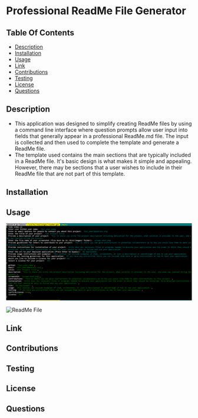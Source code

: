 # Professional ReadMe File Generator

## Table Of Contents

- [Description](#description)
- [Installation](#installation)
- [Usage](#usage)
- [Link](#link)
- [Contributions](#contributions)
- [Testing](#testing)
- [License](#license)
- [Questions](#questions)

## Description

- This application was designed to simplify creating ReadMe files by using a command line interface where question prompts allow user input into fields that generally appear in a professional ReadMe.md file. The input is collected and then used to complete the template and generate a ReadMe file.
- The template used contains the main sections that are typically included in a ReadMe file. It's basic design is what makes it simple and appealing. However, there may be sections that a user wishes to include in their ReadMe file that are not part of this template.

## Installation

## Usage

![Command Line Prompts](/assets/images/cl-screenshot.png "Question Prompts")

![ReadMe File](/assets/images/rm-screenshot.png "Generated ReadMe File")

## Link

## Contributions

## Testing

## License

## Questions